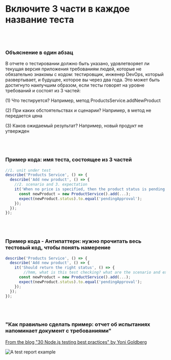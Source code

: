 # Включите 3 части в каждое название теста

<br/><br/>

### Объяснение в один абзац

В отчете о тестировании должно быть указано, удовлетворяет ли текущая версия приложения требованиям людей, которые не обязательно знакомы с кодом: тестировщик, инженер DevOps, который развертывает, и будущее, которое вы через два года. Это может быть достигнуто наилучшим образом, если тесты говорят на уровне требований и состоят из 3 частей:

(1) Что тестируется? Например, метод ProductsService.addNewProduct

(2) При каких обстоятельствах и сценарии? Например, в метод не передается цена

(3) Каков ожидаемый результат? Например, новый продукт не утвержден

<br/><br/>

### Пример кода: имя теста, состоящее из 3 частей
```javascript
//1. unit under test
describe('Products Service', () => {
  describe('Add new product', () => {
    //2. scenario and 3. expectation
    it('When no price is specified, then the product status is pending approval', () => {
      const newProduct = new ProductService().add(...);
      expect(newProduct.status).to.equal('pendingApproval');
    });
  });
});
```

<br/><br/>

### Пример кода - Антипаттерн: нужно прочитать весь тестовый код, чтобы понять намерение
```javascript
describe('Products Service', () => {
  describe('Add new product', () => {
    it('Should return the right status', () => {
        //hmm, what is this test checking? what are the scenario and expectation?
      const newProduct = new ProductService().add(...);
      expect(newProduct.status).to.equal('pendingApproval');
    });
  });
});
```

<br/><br/>

### "Как правильно сделать пример: отчет об испытаниях напоминает документ с требованиями"

 [From the blog "30 Node.js testing best practices" by Yoni Goldberg](https://medium.com/@me_37286/yoni-goldberg-javascript-nodejs-testing-best-practices-2b98924c9347)

 ![A test report example](https://github.com/i0natan/nodebestpractices/blob/master/assets/images/test-report-like-requirements.jpeg "A test report example")

<br/><br/>
